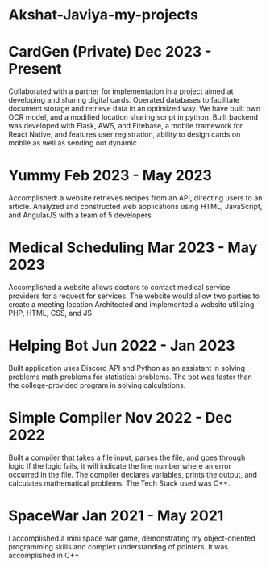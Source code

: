 # Akshat-Javiya-my-projects

# CardGen (Private) 	                      Dec 2023 - Present
Collaborated with a partner for implementation in a project aimed at developing and sharing digital cards. Operated databases to facilitate document storage and retrieve data in an optimized way. We have built own OCR model, and a modified location sharing script in python. 
Built backend was developed with Flask, AWS, and Firebase, a mobile framework for React Native, and features user registration, ability to design cards on mobile as well as sending out dynamic

# Yummy	                                    Feb 2023 - May 2023
Accomplished: a website retrieves recipes from an API, directing users to an article. 
Analyzed and constructed web applications using HTML, JavaScript, and AngularJS with a team of 5 developers

# Medical Scheduling	                      Mar 2023 - May 2023
Accomplished a website allows doctors to contact medical service providers for a request for services. The website would allow two parties to create a meeting location
Architected and implemented a website utilizing PHP, HTML, CSS, and JS

# Helping Bot	                              Jun 2022 - Jan 2023
Built application uses Discord API and Python as an assistant in solving problems math problems for statistical problems. The bot was faster than the college-provided program in solving calculations.

# Simple Compiler										        Nov 2022 - Dec 2022
Built a compiler that takes a file input, parses the file, and goes through logic
If the logic fails, it will indicate the line number where an error occurred in the file. The compiler declares variables, prints the output, and calculates mathematical problems. The Tech Stack used was C++.

# SpaceWar											            Jan 2021 - May 2021
I accomplished a mini space war game, demonstrating my object-oriented programming skills and complex understanding of pointers. It was accomplished in C++
